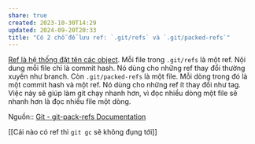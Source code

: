 ```yaml
---
share: true
created: 2023-10-30T14:29
updated: 2024-09-20T20:33
title: "Có 2 chỗ để lưu ref: `.git/refs` và `.git/packed-refs`"
---
```

[Ref là hệ thống đặt tên các object](./Ref%20l%C3%A0%20h%E1%BB%87%20th%E1%BB%91ng%20%C4%91%E1%BA%B7t%20t%C3%AAn%20c%C3%A1c%20object.md). Mỗi file trong `.git/refs` là một ref. Nội dung mỗi file chỉ là commit hash. Nó dùng cho những ref thay đổi thường xuyên như branch. Còn `.git/packed-refs` là một file. Mỗi dòng trong đó là một commit hash và một ref. Nó dùng cho những ref ít thay đổi như tag. Việc này sẽ giúp làm git chạy nhanh hơn, vì đọc nhiều dòng một file sẽ nhanh hơn là đọc nhiều file một dòng.

Nguồn:: [Git - git-pack-refs Documentation](https://git-scm.com/docs/git-pack-refs)

[[Cái nào có ref thì `git gc` sẽ không đụng tới]]